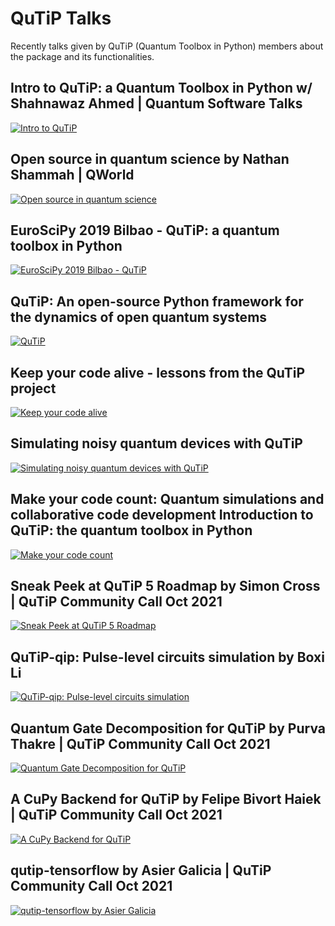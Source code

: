 # QuTiP Talks

Recently talks given by QuTiP (Quantum Toolbox in Python) members about the package and its functionalities.

## Intro to QuTiP: a Quantum Toolbox in Python w/ Shahnawaz Ahmed | Quantum Software Talks

[![Intro to QuTiP](http://img.youtube.com/vi/2tF_4ZJAuYY/0.jpg)](http://www.youtube.com/watch?v=2tF_4ZJAuYY "Intro to QuTiP a Quantum Toolbox in Python w/ Shahnawaz Ahmed")

## Open source in quantum science by Nathan Shammah | QWorld

[![Open source in quantum science](http://img.youtube.com/vi/N1bbPL6bnaU/0.jpg)](http://www.youtube.com/watch?v=N1bbPL6bnaU "Open source in quantum science")

## EuroSciPy 2019 Bilbao - QuTiP: a quantum toolbox in Python 

[![EuroSciPy 2019 Bilbao - QuTiP](http://img.youtube.com/vi/pt4CSLwQK5U/0.jpg)](http://www.youtube.com/watch?v=pt4CSLwQK5U "EuroSciPy 2019 Bilbao - QuTiP: a quantum toolbox in Python")

## QuTiP: An open-source Python framework for the dynamics of open quantum systems

[![QuTiP](http://img.youtube.com/vi/KxDFDYn-6Lc/0.jpg)](http://www.youtube.com/watch?v=KxDFDYn-6Lc "QuTiP: An open-source Python framework for the dynamics of open quantum systems")

## Keep your code alive - lessons from the QuTiP project

[![Keep your code alive](http://img.youtube.com/vi/aQw7FaRN7Zo/0.jpg)](http://www.youtube.com/watch?v=aQw7FaRN7Zo "Keep your code alive - lessons from the QuTiP project")

## Simulating noisy quantum devices with QuTiP

[![Simulating noisy quantum devices with QuTiP](http://img.youtube.com/vi/Nyzq7CwIFWY/0.jpg)](https://www.youtube.com/watch?v=Nyzq7CwIFWY "Simulating noisy quantum devices with QuTiP")

## Make your code count: Quantum simulations and collaborative code development Introduction to QuTiP: the quantum toolbox in Python

[![Make your code count](http://img.youtube.com/vi/aAlkNuYFi-8/0.jpg)](https://www.youtube.com/watch?v=aAlkNuYFi-8 "Make your code count: Quantum simulations and collaborative code development Introduction to QuTiP: the quantum toolbox in Python")

## Sneak Peek at QuTiP 5 Roadmap by Simon Cross | QuTiP Community Call Oct 2021

[![Sneak Peek at QuTiP 5 Roadmap](http://img.youtube.com/vi/u2LubstAgqY/0.jpg)](http://www.youtube.com/watch?v=u2LubstAgqY "Sneak Peek at QuTiP 5 Roadmap by Simon Cross | QuTiP Community Call Oct 2021")

## QuTiP-qip: Pulse-level circuits simulation by Boxi Li


[![QuTiP-qip: Pulse-level circuits simulation](http://img.youtube.com/vi/q5a38Pw7Rg.jpg)](https://www.youtube.com/watch?v=-q5a38Pw7Rg "QuTiP-qip: Pulse-level circuits simulation by Boxi Li")

## Quantum Gate Decomposition for QuTiP by Purva Thakre | QuTiP Community Call Oct 2021

[![Quantum Gate Decomposition for QuTiP](http://img.youtube.com/vi/3iP4mimbIzs/0.jpg)](http://www.youtube.com/watch?v=3iP4mimbIzs "Quantum Gate Decomposition for QuTiP by Purva Thakre | QuTiP Community Call Oct 2021")

## A CuPy Backend for QuTiP by  Felipe Bivort Haiek | QuTiP Community Call Oct 2021

[![A CuPy Backend for QuTiP](http://img.youtube.com/vi/e4dvd7_kRXQ/0.jpg)](http://www.youtube.com/watch?v=e4dvd7_kRXQ "A CuPy Backend for QuTiP by  Felipe Bivort Haiek | QuTiP Community Call Oct 2021")

## qutip-tensorflow by Asier Galicia | QuTiP Community Call Oct 2021

[![qutip-tensorflow by Asier Galicia](http://img.youtube.com/vi/UPYIlapJaMQ/0.jpg)](https://www.youtube.com/watch?v=UPYIlapJaMQ "qutip-tensorflow by Asier Galicia | QuTiP Community Call Oct 2021")

